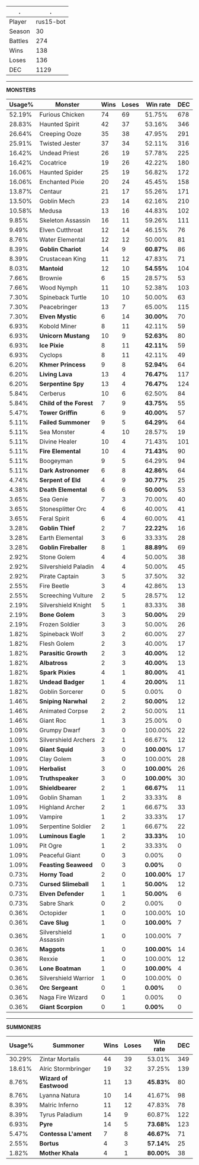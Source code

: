 .|.
|-|-
Player|rus15-bot
Season|30
Battles|274
Wins|138
Loses|136
DEC|1129

---
**MONSTERS**

Usage%|Monster|Wins|Loses|Win rate|DEC|
-|-|-|-|-|-|
52.19%|Furious Chicken|74|69|51.75%|678|
28.83%|Haunted Spirit|42|37|53.16%|346|
26.64%|Creeping Ooze|35|38|47.95%|291|
25.91%|Twisted Jester|37|34|52.11%|316|
16.42%|Undead Priest|26|19|57.78%|225|
16.42%|Cocatrice|19|26|42.22%|180|
16.06%|Haunted Spider|25|19|56.82%|172|
16.06%|Enchanted Pixie|20|24|45.45%|158|
13.87%|Centaur|21|17|55.26%|171|
13.50%|Goblin Mech|23|14|62.16%|210|
10.58%|Medusa|13|16|44.83%|102|
9.85%|Skeleton Assassin|16|11|59.26%|111|
9.49%|Elven Cutthroat|12|14|46.15%|76|
8.76%|Water Elemental|12|12|50.00%|81|
8.39%|**Goblin Chariot**|14|9|**60.87%**|86|
8.39%|Crustacean King|11|12|47.83%|71|
8.03%|**Mantoid**|12|10|**54.55%**|104|
7.66%|Brownie|6|15|28.57%|53|
7.66%|Wood Nymph|11|10|52.38%|103|
7.30%|Spineback Turtle|10|10|50.00%|63|
7.30%|Peacebringer|13|7|65.00%|115|
7.30%|**Elven Mystic**|6|14|**30.00%**|70|
6.93%|Kobold Miner|8|11|42.11%|59|
6.93%|**Unicorn Mustang**|10|9|**52.63%**|80|
6.93%|**Ice Pixie**|8|11|**42.11%**|59|
6.93%|Cyclops|8|11|42.11%|49|
6.20%|**Khmer Princess**|9|8|**52.94%**|64|
6.20%|**Living Lava**|13|4|**76.47%**|117|
6.20%|**Serpentine Spy**|13|4|**76.47%**|124|
5.84%|Cerberus|10|6|62.50%|84|
5.84%|**Child of the Forest**|7|9|**43.75%**|55|
5.47%|**Tower Griffin**|6|9|**40.00%**|57|
5.11%|**Failed Summoner**|9|5|**64.29%**|64|
5.11%|Sea Monster|4|10|28.57%|19|
5.11%|Divine Healer|10|4|71.43%|101|
5.11%|**Fire Elemental**|10|4|**71.43%**|90|
5.11%|Boogeyman|9|5|64.29%|94|
5.11%|**Dark Astronomer**|6|8|**42.86%**|64|
4.74%|**Serpent of Eld**|4|9|**30.77%**|25|
4.38%|**Death Elemental**|6|6|**50.00%**|53|
3.65%|Sea Genie|7|3|70.00%|40|
3.65%|Stonesplitter Orc|4|6|40.00%|41|
3.65%|Feral Spirit|6|4|60.00%|41|
3.28%|**Goblin Thief**|2|7|**22.22%**|16|
3.28%|Earth Elemental|3|6|33.33%|28|
3.28%|**Goblin Fireballer**|8|1|**88.89%**|69|
2.92%|Stone Golem|4|4|50.00%|38|
2.92%|Silvershield Paladin|4|4|50.00%|45|
2.92%|Pirate Captain|3|5|37.50%|32|
2.55%|Fire Beetle|3|4|42.86%|13|
2.55%|Screeching Vulture|2|5|28.57%|12|
2.19%|Silvershield Knight|5|1|83.33%|38|
2.19%|**Bone Golem**|3|3|**50.00%**|29|
2.19%|Frozen Soldier|3|3|50.00%|26|
1.82%|Spineback Wolf|3|2|60.00%|27|
1.82%|Flesh Golem|2|3|40.00%|17|
1.82%|**Parasitic Growth**|2|3|**40.00%**|12|
1.82%|**Albatross**|2|3|**40.00%**|13|
1.82%|**Spark Pixies**|4|1|**80.00%**|41|
1.82%|**Undead Badger**|1|4|**20.00%**|11|
1.82%|Goblin Sorcerer|0|5|0.00%|0|
1.46%|**Sniping Narwhal**|2|2|**50.00%**|12|
1.46%|Animated Corpse|2|2|50.00%|11|
1.46%|Giant Roc|1|3|25.00%|0|
1.09%|Grumpy Dwarf|3|0|100.00%|22|
1.09%|Silvershield Archers|2|1|66.67%|12|
1.09%|**Giant Squid**|3|0|**100.00%**|17|
1.09%|Clay Golem|3|0|100.00%|28|
1.09%|**Herbalist**|3|0|**100.00%**|26|
1.09%|**Truthspeaker**|3|0|**100.00%**|30|
1.09%|**Shieldbearer**|2|1|**66.67%**|11|
1.09%|Goblin Shaman|1|2|33.33%|8|
1.09%|Highland Archer|2|1|66.67%|33|
1.09%|Vampire|1|2|33.33%|17|
1.09%|Serpentine Soldier|2|1|66.67%|22|
1.09%|**Luminous Eagle**|1|2|**33.33%**|10|
1.09%|Pit Ogre|1|2|33.33%|0|
1.09%|Peaceful Giant|0|3|0.00%|0|
1.09%|**Feasting Seaweed**|0|3|**0.00%**|0|
0.73%|**Horny Toad**|2|0|**100.00%**|17|
0.73%|**Cursed Slimeball**|1|1|**50.00%**|12|
0.73%|**Elven Defender**|1|1|**50.00%**|6|
0.73%|Sabre Shark|0|2|0.00%|0|
0.36%|Octopider|1|0|100.00%|10|
0.36%|**Cave Slug**|1|0|**100.00%**|7|
0.36%|Silvershield Assassin|1|0|100.00%|7|
0.36%|**Maggots**|1|0|**100.00%**|14|
0.36%|Rexxie|1|0|100.00%|12|
0.36%|**Lone Boatman**|1|0|**100.00%**|4|
0.36%|Silvershield Warrior|1|0|100.00%|0|
0.36%|**Orc Sergeant**|0|1|**0.00%**|0|
0.36%|Naga Fire Wizard|0|1|0.00%|0|
0.36%|**Giant Scorpion**|0|1|**0.00%**|0|

---
**SUMMONERS**

Usage%|Summoner|Wins|Loses|Win rate|DEC|
-|-|-|-|-|-|
30.29%|Zintar Mortalis|44|39|53.01%|349|
18.61%|Alric Stormbringer|19|32|37.25%|139|
8.76%|**Wizard of Eastwood**|11|13|**45.83%**|80|
8.76%|Lyanna Natura|10|14|41.67%|98|
8.39%|Malric Inferno|11|12|47.83%|78|
8.39%|Tyrus Paladium|14|9|60.87%|122|
6.93%|**Pyre**|14|5|**73.68%**|123|
5.47%|**Contessa L'ament**|7|8|**46.67%**|71|
2.55%|**Bortus**|4|3|**57.14%**|25|
1.82%|**Mother Khala**|4|1|**80.00%**|38|
